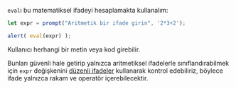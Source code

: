`eval`ı bu matematiksel ifadeyi hesaplamakta kullanalım:

```js demo run
let expr = prompt("Aritmetik bir ifade girin", '2*3+2');

alert( eval(expr) );
```

Kullanıcı herhangi bir metin veya kod girebilir.

Bunları güvenli hale getirip yalnızca aritmetiksel ifadelerle sınıflandırabilmek için `expr` değişkenini [düzenli ifadeler](info:regular-expressions) kullanarak kontrol edebiliriz, böylece ifade yalnızca rakam ve operatör içerebilecektir.
